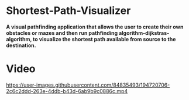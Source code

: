 # Shortest-Path-Visualizer
<b>A visual pathfinding application that allows the user to create their own obstacles or mazes and then run pathfinding algorithm-dijkstras-algorithm, to visualize the shortest path available from source to the destination.</b>
# Video


https://user-images.githubusercontent.com/84835493/194720706-2c6c2ddd-263e-4ddb-b43d-6ab9b9c0886c.mp4

